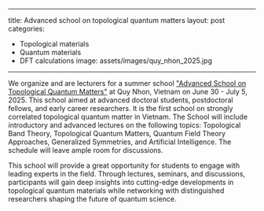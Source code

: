 
---
title: Advanced school on topological quantum matters
layout: post
categories:
- Topological materials
- Quantum materials
- DFT calculations
image: assets/images/quy_nhon_2025.jpg
---

We organize and are lecturers for a summer school ["Advanced School on Topological Quantum Matters"](https://icisequynhon.com/conferences/2025/toposchool2025/index.html) at Quy Nhon, Vietnam on June 30 - July 5, 2025. This school aimed at advanced doctoral students, postdoctoral fellows, and early career researchers. It is the first school on strongly correlated topological quantum matter in Vietnam. The School will include introductory and advanced lectures on the following topics: Topological Band Theory, Topological Quantum Matters, Quantum Field Theory Approaches, Generalized Symmetries, and Artificial Intelligence. The schedule will leave ample room for discussions.

This school will provide a great opportunity for students to engage with leading experts in the field. Through lectures, seminars, and discussions, participants will gain deep insights into cutting-edge developments in topological quantum materials while networking with distinguished researchers shaping the future of quantum science.